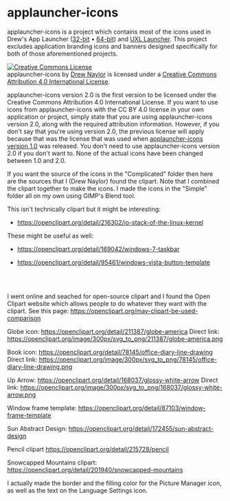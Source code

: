 # applauncher-icons

applauncher-icons is a project which contains most of the icons used in Drew's App Launcher ([32-bit](https://github.com/DrewNaylor/MSOfficeAppLauncherNext32) &bull; [64-bit](https://github.com/DrewNaylor/MSOfficeAppLauncherNext64)) and [UXL Launcher](https://github.com/DrewNaylor/UXL-Launcher). This project excludes application branding icons and banners designed specifically for both of those aforementioned projects.

<a rel="license" href="http://creativecommons.org/licenses/by/4.0/"><img alt="Creative Commons License" style="border-width:0" src="https://i.creativecommons.org/l/by/4.0/88x31.png" /></a><br /><span xmlns:dct="http://purl.org/dc/terms/" href="http://purl.org/dc/dcmitype/StillImage" property="dct:title" rel="dct:type">applauncher-icons</span> by <a xmlns:cc="http://creativecommons.org/ns#" href="https://github.com/DrewNaylor/applauncher-icons" property="cc:attributionName" rel="cc:attributionURL">Drew Naylor</a> is licensed under a <a rel="license" href="http://creativecommons.org/licenses/by/4.0/">Creative Commons Attribution 4.0 International License</a>.

applauncher-icons version 2.0 is the first version to be licensed under the Creative Commons Attribution 4.0 International License. If you want to use icons from applauncher-icons with the CC BY 4.0 license in your own application or project, simply state that you are using applauncher-icons version 2.0, along with the required attribution information. However, if you don't say that you're using version 2.0, the previous license will apply because that was the license that was used when [applauncher-icons version 1.0](https://github.com/DrewNaylor/applauncher-icons/releases/tag/v1.0) was released. You don't need to use applauncher-icons version 2.0 if you don't want to. None of the actual icons have been changed between 1.0 and 2.0.

If you want the source of the icons in the "Complicated" folder then here are the sources that I (Drew Naylor) found the clipart. Note that I combined the clipart together to make the icons. I made the icons in the "Simple" folder all on my own using GIMP's Blend tool.

This isn't technically clipart but it might be interesting:
- https://openclipart.org/detail/216302/io-stack-of-the-linux-kernel

These might be useful as well:
- https://openclipart.org/detail/169042/windows-7-taskbar

- https://openclipart.org/detail/95461/windows-vista-button-template

<br>
<br>

I went online and seached for open-source clipart and I found the Open Clipart website which allows people to do whatever they want with the clipart. See this page: https://openclipart.org/may-clipart-be-used-comparison

Globe icon:
https://openclipart.org/detail/211387/globe-america
Direct link:
https://openclipart.org/image/300px/svg_to_png/211387/globe-america.png

Book icon:
https://openclipart.org/detail/78145/office-diary-line-drawing
Direct link:
https://openclipart.org/image/300px/svg_to_png/78145/office-diary-line-drawing.png

Up Arrow:
https://openclipart.org/detail/168037/glossy-white-arrow
Direct link:
https://openclipart.org/image/300px/svg_to_png/168037/glossy-white-arrow.png

Window frame template:
https://openclipart.org/detail/87103/window-frame-template

Sun Abstract Design:
https://openclipart.org/detail/172455/sun-abstract-design

Pencil clipart
https://openclipart.org/detail/215728/pencil

Snowcapped Mountains clipart:
https://openclipart.org/detail/201940/snowcapped-mountains


I actually made the border and the filling color for the Picture Manager icon, as well as the text on the Language Settings icon.